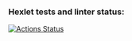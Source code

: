 ### Hexlet tests and linter status:
[![Actions Status](https://github.com/exicc/java-project-71/workflows/hexlet-check/badge.svg)](https://github.com/exicc/java-project-71/actions)